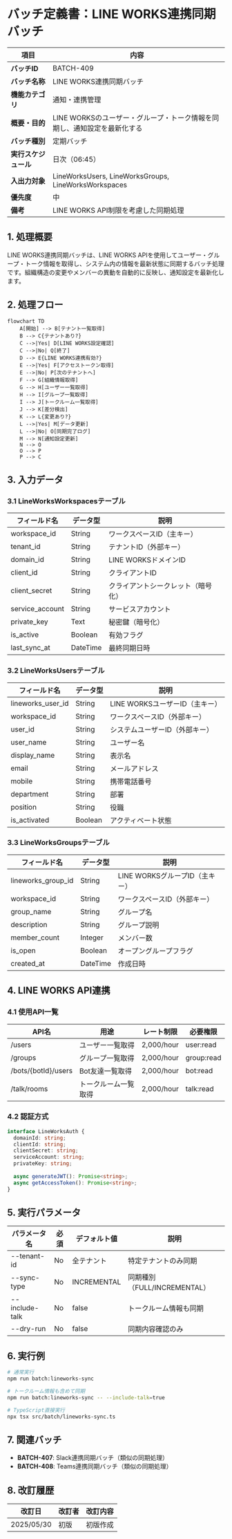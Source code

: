 # バッチ定義書：LINE WORKS連携同期バッチ

| 項目                | 内容                                                                                |
|---------------------|------------------------------------------------------------------------------------|
| **バッチID**        | BATCH-409                                                                          |
| **バッチ名称**      | LINE WORKS連携同期バッチ                                                            |
| **機能カテゴリ**    | 通知・連携管理                                                                      |
| **概要・目的**      | LINE WORKSのユーザー・グループ・トーク情報を同期し、通知設定を最新化する            |
| **バッチ種別**      | 定期バッチ                                                                          |
| **実行スケジュール**| 日次（06:45）                                                                       |
| **入出力対象**      | LineWorksUsers, LineWorksGroups, LineWorksWorkspaces                               |
| **優先度**          | 中                                                                                  |
| **備考**            | LINE WORKS API制限を考慮した同期処理                                                |

## 1. 処理概要

LINE WORKS連携同期バッチは、LINE WORKS APIを使用してユーザー・グループ・トーク情報を取得し、システム内の情報を最新状態に同期するバッチ処理です。組織構造の変更やメンバーの異動を自動的に反映し、通知設定を最新化します。

## 2. 処理フロー

```mermaid
flowchart TD
    A[開始] --> B[テナント一覧取得]
    B --> C{テナントあり?}
    C -->|Yes| D[LINE WORKS設定確認]
    C -->|No| Q[終了]
    D --> E{LINE WORKS連携有効?}
    E -->|Yes| F[アクセストークン取得]
    E -->|No| P[次のテナントへ]
    F --> G[組織情報取得]
    G --> H[ユーザー一覧取得]
    H --> I[グループ一覧取得]
    I --> J[トークルーム一覧取得]
    J --> K[差分検出]
    K --> L{変更あり?}
    L -->|Yes| M[データ更新]
    L -->|No| O[同期完了ログ]
    M --> N[通知設定更新]
    N --> O
    O --> P
    P --> C
```

## 3. 入力データ

### 3.1 LineWorksWorkspacesテーブル

| フィールド名      | データ型 | 説明                                           |
|-------------------|----------|------------------------------------------------|
| workspace_id      | String   | ワークスペースID（主キー）                     |
| tenant_id         | String   | テナントID（外部キー）                         |
| domain_id         | String   | LINE WORKSドメインID                           |
| client_id         | String   | クライアントID                                 |
| client_secret     | String   | クライアントシークレット（暗号化）             |
| service_account   | String   | サービスアカウント                             |
| private_key       | Text     | 秘密鍵（暗号化）                               |
| is_active         | Boolean  | 有効フラグ                                     |
| last_sync_at      | DateTime | 最終同期日時                                   |

### 3.2 LineWorksUsersテーブル

| フィールド名      | データ型 | 説明                                           |
|-------------------|----------|------------------------------------------------|
| lineworks_user_id | String   | LINE WORKSユーザーID（主キー）                 |
| workspace_id      | String   | ワークスペースID（外部キー）                   |
| user_id           | String   | システムユーザーID（外部キー）                 |
| user_name         | String   | ユーザー名                                     |
| display_name      | String   | 表示名                                         |
| email             | String   | メールアドレス                                 |
| mobile            | String   | 携帯電話番号                                   |
| department        | String   | 部署                                           |
| position          | String   | 役職                                           |
| is_activated      | Boolean  | アクティベート状態                             |

### 3.3 LineWorksGroupsテーブル

| フィールド名      | データ型 | 説明                                           |
|-------------------|----------|------------------------------------------------|
| lineworks_group_id| String   | LINE WORKSグループID（主キー）                 |
| workspace_id      | String   | ワークスペースID（外部キー）                   |
| group_name        | String   | グループ名                                     |
| description       | String   | グループ説明                                   |
| member_count      | Integer  | メンバー数                                     |
| is_open           | Boolean  | オープングループフラグ                         |
| created_at        | DateTime | 作成日時                                       |

## 4. LINE WORKS API連携

### 4.1 使用API一覧

| API名                    | 用途                     | レート制限        | 必要権限                |
|--------------------------|--------------------------|-------------------|-------------------------|
| /users                   | ユーザー一覧取得         | 2,000/hour        | user:read               |
| /groups                  | グループ一覧取得         | 2,000/hour        | group:read              |
| /bots/{botId}/users      | Bot友達一覧取得          | 2,000/hour        | bot:read                |
| /talk/rooms              | トークルーム一覧取得     | 2,000/hour        | talk:read               |

### 4.2 認証方式

```typescript
interface LineWorksAuth {
  domainId: string;
  clientId: string;
  clientSecret: string;
  serviceAccount: string;
  privateKey: string;
  
  async generateJWT(): Promise<string>;
  async getAccessToken(): Promise<string>;
}
```

## 5. 実行パラメータ

| パラメータ名        | 必須 | デフォルト値 | 説明                                           |
|---------------------|------|--------------|------------------------------------------------|
| --tenant-id         | No   | 全テナント   | 特定テナントのみ同期                           |
| --sync-type         | No   | INCREMENTAL  | 同期種別（FULL/INCREMENTAL）                   |
| --include-talk      | No   | false        | トークルーム情報も同期                         |
| --dry-run           | No   | false        | 同期内容確認のみ                               |

## 6. 実行例

```bash
# 通常実行
npm run batch:lineworks-sync

# トークルーム情報も含めて同期
npm run batch:lineworks-sync -- --include-talk=true

# TypeScript直接実行
npx tsx src/batch/lineworks-sync.ts
```

## 7. 関連バッチ

- **BATCH-407**: Slack連携同期バッチ（類似の同期処理）
- **BATCH-408**: Teams連携同期バッチ（類似の同期処理）

## 8. 改訂履歴

| 改訂日     | 改訂者 | 改訂内容                                         |
|------------|--------|--------------------------------------------------|
| 2025/05/30 | 初版   | 初版作成                                         |

